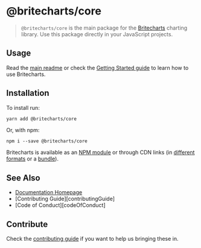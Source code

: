 # @britecharts/core

> `@britecharts/core` is the main package for the [Britecharts][homepage] charting library. Use this package directly in your JavaScript projects.

## Usage
Read the [main readme][readme] or check the [Getting Started guide][gettingStarted] to learn how to use Britecharts.

## Installation
To install run:
```sh
yarn add @britecharts/core
```
Or, with npm:

```
npm i --save @britecharts/core
```

Britecharts is available as an [NPM module][npmModule] or through CDN links (in [different formats][jsDelivrLib] or a [bundle][jsDelivrDist]).

## See Also
- [Documentation Homepage][homepage]
- [Contributing Guide][contributingGuide]
- [Code of Conduct][codeOfConduct]

## Contribute
Check the [contributing guide][contributing] if you want to help us bringing these in. 

[readme]: https://britecharts.github.io/britecharts/docs/Britecharts
[homepage]: https://britecharts.github.io/britecharts/
[gettingStarted]: https://britecharts.github.io/britecharts/docs/tutorials/getting-started
[npmModule]: **
[jsDelivrLib]: **
[jsDelivrDist]: **
[contributing]: https://github.com/britecharts/britecharts/blob/main/.github/CONTRIBUTING.md
